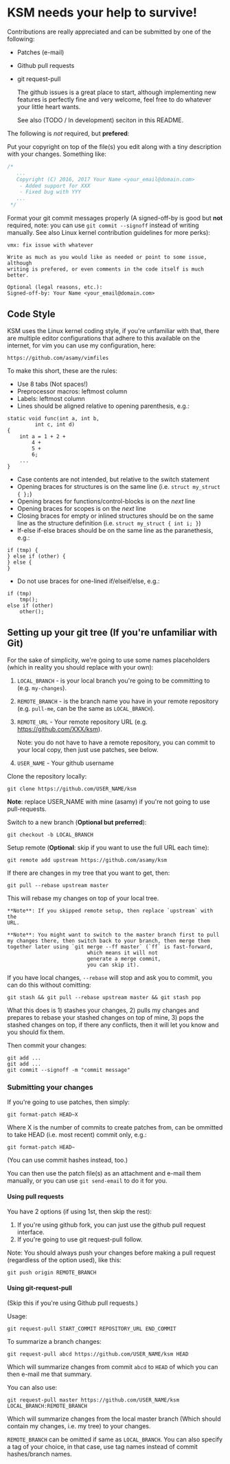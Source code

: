 # KSM needs your help to survive!

Contributions are really appreciated and can be submitted by one of the following:

- Patches (e-mail)
- Github pull requests
- git request-pull


	The github issues is a great place to start, although implementing new features
	is perfectly fine and very welcome, feel free to do whatever your little heart
	wants.

	See also (TODO / In development) seciton in this README.

The following is _not_ required, but **prefered**:

   Put your copyright on top of the file(s) you edit along with a tiny description
   with your changes.  Something like:

```c
/*
   ...
   Copyright (C) 2016, 2017 Your Name <your_email@domain.com>
	- Added support for XXX
	- Fixed bug with YYY
   ...
 */
```

   Format your git commit messages properly (A signed-off-by is good but
   **not** required, note: you can use `git commit --signoff` instead of writing
   manually.  See also Linux kernel contribution guidelines for more perks):
```
vmx: fix issue with whatever

Write as much as you would like as needed or point to some issue, although
writing is prefered, or even comments in the code itself is much better.

Optional (legal reasons, etc.):
Signed-off-by: Your Name <your_email@domain.com>
```

## Code Style

KSM uses the Linux kernel coding style, if you're unfamiliar with that, there
are multiple editor configurations that adhere to this available on the
internet, for vim you can use my configuration, here:

	https://github.com/asamy/vimfiles

To make this short, these are the rules:

- Use 8 tabs (Not spaces!)
- Preprocessor macros: leftmost column
- Labels: leftmost column
- Lines should be aligned relative to opening parenthesis, e.g.:

```
static void func(int a, int b,
		 int c, int d)
{
	int a = 1 + 2 +
		4 +
		5 +
		6;
	...
}
```
- Case contents are not intended, but relative to the switch statement
- Opening braces for structures is on the same line (i.e. `struct my_struct {
						     };`)
- Opening braces for functions/control-blocks is on the _next_ line
- Opening braces for scopes is on the _next_ line
- Closing braces for empty or inlined structures should be on the same line as the structure definition (i.e. `struct my_struct { int i; }`)
- If-else if-else braces should be on the same line as the paranethesis, e.g.:

```
if (tmp) {
} else if (other) {
} else {
}
```
- Do not use braces for one-lined if/elseif/else, e.g.:

```
if (tmp)
	tmp();
else if (other)
	other();
```

## Setting up your git tree (If you're unfamiliar with Git)

For the sake of simplicity, we're going to use some names placeholders (which
									in
									reality
									you
									should
									replace
									with
									your
									own):

1. `LOCAL_BRANCH` - is your local branch you're going to be committing to (e.g.
   `my-changes`).
2. `REMOTE_BRANCH` - is the branch name you have in your remote repository (e.g.
   `pull-me`, can be the same as `LOCAL_BRANCH`).
3. `REMOTE_URL` - Your remote repository URL (e.g. https://github.com/XXX/ksm).

	Note: you do not have to have a remote repository, you can commit to
	your local copy, then just use patches, see below.
4. `USER_NAME` - Your github username

Clone the repository locally:

`git clone https://github.com/USER_NAME/ksm`

**Note**: replace USER_NAME with mine (asamy) if you're not going to use
pull-requests.

Switch to a new branch (**Optional but preferred**):

`git checkout -b LOCAL_BRANCH`

Setup remote (**Optional**: skip if you want to use the full URL each time):

`git remote add upstream https://github.com/asamy/ksm`

If there are changes in my tree that you want to get, then:

`git pull --rebase upstream master`

This will rebase my changes on top of your local tree.

	**Note**: If you skipped remote setup, then replace `upstream` with the
	URL.

	**Note**: You might want to switch to the master branch first to pull
	my changes there, then switch back to your branch, then merge them
	together later using `git merge --ff master` (`ff` is fast-forward,
						      which means it will not
						      generate a merge commit,
						      you can skip it).


If you have local changes, `--rebase` will stop and ask you to commit, you can
do this without comitting:

`git stash && git pull --rebase upstream master && git stash pop`

What this does is 1) stashes your changes, 2) pulls my changes and prepares to
rebase your stashed changes on top of mine, 3) pops the stashed changes on
top, if there any conflicts, then it will let you know and you should fix them.

Then commit your changes:

```
git add ...
git add ...
git commit --signoff -m "commit message"
```

### Submitting your changes

If you're going to use patches, then simply:

`git format-patch HEAD~X`

Where X is the number of commits to create patches from, can be ommitted to
take HEAD (i.e. most recent) commit only, e.g.:

`git format-patch HEAD~`

(You can use commit hashes instead, too.)

You can then use the patch file(s) as an attachment and e-mail them manually, or
you can use `git send-email` to do it for you.

#### Using pull requests

You have 2 options (if using 1st, then skip the rest):

1. If you're using github fork, you can just use the github pull request
   interface.
2. If you're going to use git request-pull follow.

Note: You should always push your changes before making a pull request
(regardless of the option used), like this:

	git push origin REMOTE_BRANCH

#### Using git-request-pull

(Skip this if you're using Github pull requests.)

Usage:

	git request-pull START_COMMIT REPOSITORY_URL END_COMMIT

To summarize a branch changes:

	git request-pull abcd https://github.com/USER_NAME/ksm HEAD

Which will summarize changes from commit `abcd` to `HEAD` of which you can then
e-mail me that summary.

You can also use:

	git request-pull master https://github.com/USER_NAME/ksm LOCAL_BRANCH:REMOTE_BRANCH

Which will summarize changes from the local master branch (Which should contain
							   my changes, i.e. my
							   tree) to your changes.

`REMOTE_BRANCH` can be omitted if same as `LOCAL_BRANCH`.
You can also specify a tag of your choice, in that case, use tag names instead
of commit hashes/branch names.

